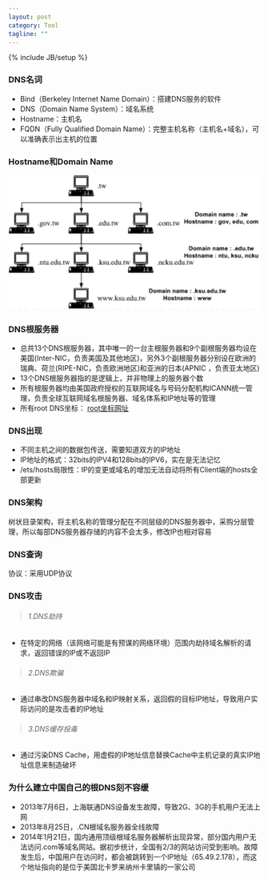 ```yaml
---
layout: post
category: Tool
tagline: ""
---
```

{% include JB/setup %}

### DNS名词
* Bind（Berkeley Internet Name Domain）：搭建DNS服务的软件
* DNS（Domain Name System）：域名系统
* Hostname：主机名
* FQDN（Fully Qualified Domain Name）：完整主机名称（主机名+域名），可以准确表示出主机的位置

### Hostname和Domain Name

![](https://github.com/jimmysc/jimmysc.github.io/raw/master/images/dns/HostnameAndDomainName.png)


### DNS根服务器
* 总共13个DNS根服务器，其中唯一的一台主根服务器和9个副根服务器均设在美国(Inter-NIC，负责美国及其他地区)，另外3个副根服务器分别设在欧洲的瑞典、荷兰(RIPE-NIC，负责欧洲地区)和亚洲的日本(APNIC ，负责亚太地区)
* 13个DNS根服务器指的是逻辑上，并非物理上的服务器个数
* 所有根服务器均由美国政府授权的互联网域名与号码分配机构ICANN统一管理，负责全球互联网域名根服务器、域名体系和IP地址等的管理
* 所有root DNS坐标： [root坐标网址](http://root-servers.org/)

### DNS出现

* 不同主机之间的数据包传送，需要知道双方的IP地址
* IP地址的格式：32bits的IPV4和128bits的IPV6，实在是无法记忆
* /ets/hosts局限性：IP的变更或域名的增加无法自动将所有Client端的hosts全部更新

### DNS架构

树状目录架构，将主机名称的管理分配在不同层级的DNS服务器中，采购分层管理，所以每部DNS服务器存储的内容不会太多，修改IP也相对容易

### DNS查询
协议：采用UDP协议



### DNS攻击

>###### 1.DNS劫持
* 在特定的网络（该网络可能是有预谋的网络环境）范围内劫持域名解析的请求，返回错误的IP或不返回IP

>###### 2.DNS欺骗
* 通过串改DNS服务器中域名和IP映射关系，返回假的目标IP地址，导致用户实际访问的是攻击者的IP地址

>###### 3.DNS缓存投毒
* 通过污染DNS Cache，用虚假的IP地址信息替换Cache中主机记录的真实IP地址信息来制造破坏



### 为什么建立中国自己的根DNS刻不容缓

* 2013年7月6日，上海联通DNS设备发生故障，导致2G、3G的手机用户无法上网
* 2013年8月25日，.CN根域名服务器全线故障
* 2014年1月21日，国内通用顶级根域名服务器解析出现异常，部分国内用户无法访问.com等域名网站。据初步统计，全国有2/3的网站访问受到影响。故障发生后，中国用户在访问时，都会被跳转到一个IP地址（65.49.2.178），而这个地址指向的是位于美国北卡罗来纳州卡里镇的一家公司